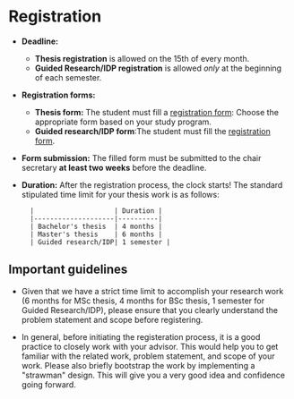 # Registration

- **Deadline:** 
    -  **Thesis registration** is allowed on the 15th of every month.
    -  **Guided Research/IDP registration** is allowed *only* at the beginning of each semester.

- **Registration forms:**  
    - **Thesis form:** The student must fill a [registration form](https://www.in.tum.de/en/current-students/administrative-matters/thesis-guidelines-and-topics/):  Choose the appropriate form based on your study program.
    - **Guided research/IDP form**:The student must fill the [registration form](https://www.in.tum.de/en/current-students/masters-programs/informatics/guided-research/).
 
- **Form submission:** The filled form must be submitted to the chair secretary **at least two weeks** before the deadline. 

- **Duration:** After the registration process, the clock starts! The standard stipulated time limit for your thesis work is as follows:

        |                    | Duration |
        |--------------------|----------|
        | Bachelor's thesis  | 4 months |
        | Master's thesis    | 6 months |
        | Guided research/IDP| 1 semester |

## Important guidelines

- Given that we have a strict time limit to accomplish your research work (6 months for MSc thesis, 4 months for BSc thesis, 1 semester for Guided Research/IDP), please ensure that you clearly understand the problem statement and scope before registering.


- In general, before initiating the registeration process, it is a good practice to closely work with your advisor. This would help you to get familiar with the related work, problem statement, and scope of your work. Please also briefly bootstrap the work by implementing a "strawman" design. This will give you a very good idea and confidence going forward. 





 

